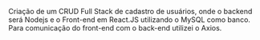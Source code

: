 Criação de um CRUD Full Stack de cadastro de usuários, onde o backend será Nodejs e o Front-end em React.JS utilizando o MySQL como banco.
Para comunicação do front-end com o back-end utilizei o Axios.
